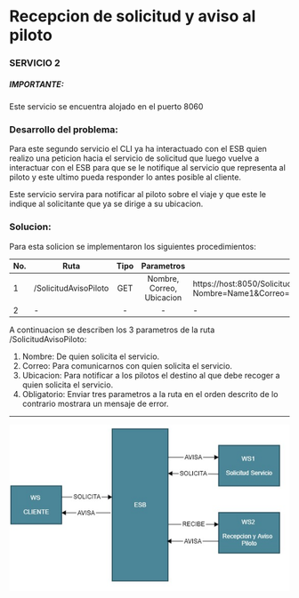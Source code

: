# Recepcion de solicitud y aviso al piloto

### SERVICIO 2

##### IMPORTANTE:
Este servicio se encuentra alojado en el puerto 8060

### Desarrollo del problema:
Para este segundo servicio el CLI ya ha interactuado con el ESB quien realizo una peticion hacia el servicio de solicitud que luego vuelve a interactuar con el ESB para que se le notifique al servicio que representa al piloto y este ultimo pueda responder lo antes posible al cliente.

Este servicio servira para notificar al piloto sobre el viaje y que este le indique al solicitante que ya se dirige a su ubicacion.

### Solucion:
Para esta solicion se implementaron los siguientes procedimientos:

|No.|Ruta|Tipo|Parametros||
|--|----|:--:|:--------:|--------------------------|
|1|/SolicitudAvisoPiloto|GET|Nombre, Correo, Ubicacion|https://host:8050/SolicitudAvisoPiloto?Nombre=Name1&Correo=Email1&Ubicacion=Address|
|2|-|-|-|-|

A continuacion se describen los 3 parametros de la ruta /SolicitudAvisoPiloto:
  1)  Nombre: De quien solicita el servicio.
  2)  Correo: Para comunicarnos con quien solicita el servicio.
  3)  Ubicacion: Para notificar a los pilotos el destino al que debe recoger a quien solicita el servicio.
  4)  Obligatorio: Enviar tres parametros a la ruta en el orden descrito de lo contrario mostrara un mensaje de error.

---
![](Images/IMG7.jpg)
